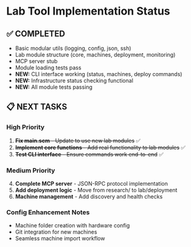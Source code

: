 # Lab Tool Implementation Status

## ✅ COMPLETED

- Basic modular utils (logging, config, json, ssh)
- Lab module structure (core, machines, deployment, monitoring)
- MCP server stub
- Module loading tests pass
- **NEW:** CLI interface working (status, machines, deploy commands)
- **NEW:** Infrastructure status checking functional
- **NEW:** All module tests passing

## 📋 NEXT TASKS

### High Priority

1. ~~**Fix main.scm** - Update to use new lab modules~~ ✅
2. ~~**Implement core functions** - Add real functionality to lab modules~~ ✅  
3. ~~**Test CLI interface** - Ensure commands work end-to-end~~ ✅

### Medium Priority  

4. **Complete MCP server** - JSON-RPC protocol implementation
5. **Add deployment logic** - Move from research/ to lab/deployment
6. **Machine management** - Add discovery and health checks

### Config Enhancement Notes

- Machine folder creation with hardware config
- Git integration for new machines
- Seamless machine import workflow
